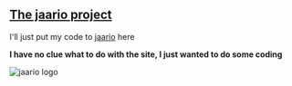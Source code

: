 
## [The jaario project](www.jaar.io)

I'll just put my code to [jaario](www,jaar.io) here

**I have no clue what to do with the site, I just wanted to do some coding**

![jaario logo](https://s3.eu-central-1.amazonaws.com/jaar.io/Assets/png/JA.png)
